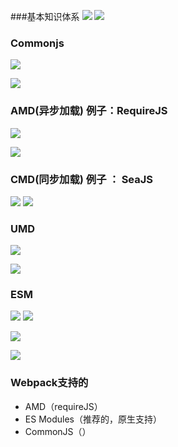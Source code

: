 ###基本知识体系
![](https://upload-images.jianshu.io/upload_images/9249356-b341fa2f8d568232.png?imageMogr2/auto-orient/strip%7CimageView2/2/w/1240)
![](https://upload-images.jianshu.io/upload_images/9249356-8937544fbfd731fa.png?imageMogr2/auto-orient/strip%7CimageView2/2/w/1240)

### Commonjs
![](https://upload-images.jianshu.io/upload_images/9249356-27fcda382a0545c1.png?imageMogr2/auto-orient/strip%7CimageView2/2/w/1240)

![](https://upload-images.jianshu.io/upload_images/9249356-c2117b59872b237e.png?imageMogr2/auto-orient/strip%7CimageView2/2/w/1240)
### AMD(异步加载) 例子：RequireJS 
![](https://upload-images.jianshu.io/upload_images/9249356-05182cb55f0c5e3d.png?imageMogr2/auto-orient/strip%7CimageView2/2/w/1240)

![](https://upload-images.jianshu.io/upload_images/9249356-a280763209c1abd2.png?imageMogr2/auto-orient/strip%7CimageView2/2/w/1240)

### CMD(同步加载) 例子 ： SeaJS
![](https://upload-images.jianshu.io/upload_images/9249356-ba0c67d114a6ab42.png?imageMogr2/auto-orient/strip%7CimageView2/2/w/1240)
![](https://upload-images.jianshu.io/upload_images/9249356-0493b6d2482022ed.png?imageMogr2/auto-orient/strip%7CimageView2/2/w/1240)
### UMD
![](https://upload-images.jianshu.io/upload_images/9249356-7af38d93ff4df7cf.png?imageMogr2/auto-orient/strip%7CimageView2/2/w/1240)

![](https://upload-images.jianshu.io/upload_images/9249356-547c3491fb8113dc.png?imageMogr2/auto-orient/strip%7CimageView2/2/w/1240)
### ESM
![](https://upload-images.jianshu.io/upload_images/9249356-d00ac6876b6c62c1.png?imageMogr2/auto-orient/strip%7CimageView2/2/w/1240)
![](https://upload-images.jianshu.io/upload_images/9249356-82e7fde77d840ca1.png?imageMogr2/auto-orient/strip%7CimageView2/2/w/1240)

![](https://upload-images.jianshu.io/upload_images/9249356-73c72ffc6ef06f61.png?imageMogr2/auto-orient/strip%7CimageView2/2/w/1240)

![](https://upload-images.jianshu.io/upload_images/9249356-07f673b023d3573a.png?imageMogr2/auto-orient/strip%7CimageView2/2/w/1240)

### Webpack支持的
- AMD（requireJS）
- ES Modules（推荐的，原生支持）
- CommonJS（）
